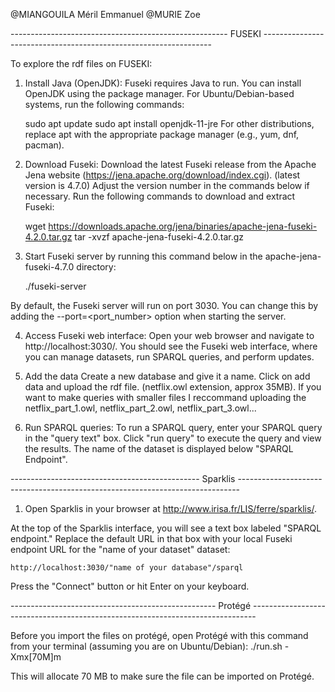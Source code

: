 @MIANGOUILA Méril Emmanuel
@MURIE Zoe

------------------------------------------------------ FUSEKI -----------------------------------------------------------------




To explore the rdf files on FUSEKI:

1. Install Java (OpenJDK):
Fuseki requires Java to run. You can install OpenJDK using the package manager. For Ubuntu/Debian-based systems, run the following commands:


	sudo apt update
	sudo apt install openjdk-11-jre
	For other distributions, replace apt with the appropriate package manager (e.g., yum, dnf, pacman).

2. Download Fuseki:
Download the latest Fuseki release from the Apache Jena website (https://jena.apache.org/download/index.cgi). (latest version is 4.7.0) Adjust the version number in the commands below if necessary. Run the following commands to download and extract Fuseki:


	wget https://downloads.apache.org/jena/binaries/apache-jena-fuseki-4.2.0.tar.gz
	tar -xvzf apache-jena-fuseki-4.2.0.tar.gz
	

3. Start Fuseki server by running this command below in the apache-jena-fuseki-4.7.0 directory:

	./fuseki-server 
	
By default, the Fuseki server will run on port 3030. You can change this by adding the --port=<port_number> option when starting the server.

4. Access Fuseki web interface:
	Open your web browser and navigate to http://localhost:3030/. You should see the Fuseki web interface, where you can manage datasets, run SPARQL queries, and perform updates.

5. Add the data
Create a new database and give it a name.
Click on add data and upload the rdf file. (netflix.owl extension, approx 35MB). If you want to make queries with smaller files I reccommand uploading the netflix_part_1.owl, netflix_part_2.owl, netflix_part_3.owl...

6. Run SPARQL queries:
To run a SPARQL query,  enter your SPARQL query in the "query text" box. Click "run query" to execute the query and view the results.
The name of the dataset is displayed below "SPARQL Endpoint".



-----------------------------------------------  Sparklis ------------------------------------------------------------------------------
	

1. Open Sparklis in your browser at http://www.irisa.fr/LIS/ferre/sparklis/.

At the top of the Sparklis interface, you will see a text box labeled "SPARQL endpoint." Replace the default URL in that box with your local Fuseki endpoint URL for the "name of your dataset" dataset:


	http://localhost:3030/"name of your database"/sparql
	
Press the "Connect" button or hit Enter on your keyboard.


--------------------------------------------------- Protégé -------------------------------------------------------------------------------

Before you import the files on protégé, open Protégé with this command from your terminal (assuming you are on Ubuntu/Debian):
	./run.sh -Xmx[70M]m

This will allocate 70 MB to make sure the file can be imported on Protégé.
	

